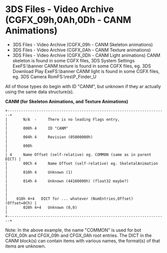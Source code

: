 # 3DS Files - Video Archive (CGFX_09h,0Ah,0Dh - CANM Animations)


- 3DS Files - Video Archive (CGFX_09h - CANM Skeleton animations)
- 3DS Files - Video Archive (CGFX_0Ah - CANM Texture animations)
- 3DS Files - Video Archive (CGFX_0Dh - CANM Light animations)
CANM skeleton is found in some CGFX files, 3DS System Settings
ExeFS:\\banner
CANM texture is found in some CGFX files, eg. 3DS Download Play
ExeFS:\\banner
CANM light is found in some CGFX files, eg. 3DS Camera
RomFS:\\res\\P_Finder_U

All of those types do begin with ID \"CANM\", but unknown if they ar
actually using the same data structure(s).

**CANM (for Skeleton Animations, and Texture Animations)**

```
+-----------------------------------------------------------------------+
|       N/A  -     There is no leading Flags entry,                     |
|       000h 4     ID "CANM"                                            |
|       004h 4     Revision (05000000h)                                 |
|       008h                                                            |
| 4     Name Offset (self-relative) eg. COMMON (same as in parent DICT) |
|       00Ch 4     Name Offset (self-relative) eg. SkeletalAnimation    |
|       010h 4     Unknown (1)                                          |
|       014h 4     Unknown (44160000h) (float32 maybe?)                 |
|                                                                       |
|    018h 4+4   DICT for ... whatever (NumEntries,Offset)  (Offset=0Ch) |
|       020h 4+4   Unknown (0,0)                                        |
+-----------------------------------------------------------------------+
```

Note: In the above example, the name \"COMMON\" is used for bot
CFGX_00h and CFGX_09h and CFGX_0Ah root entries.
The DICT in the CANM block(s) can contain items with various names, the
format(s) of that items are unknown.



